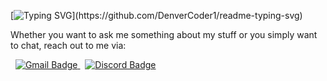 [![Typing SVG](https://readme-typing-svg.demolab.com?font=Fira+Code&duration=3000&pause=500&repeat=true&width=435&color=F7F7F7FF&lines=Hey,+%20+how's+it+going?;I'm+Saarang.;Welcome+to+my+Github!)](https://github.com/DenverCoder1/readme-typing-svg)

Whether you want to ask me something about my stuff or you simply want to chat, reach out to me via:

  &nbsp;
<a href="mailto:saaranganand2013@gmail.com" target="_blank" rel="noopener noreferrer">
  <img src="https://img.shields.io/badge/Gmail-saaranganand2013%40gmail.com-red?style=for-the-badge&logo=gmail&logoColor=white" alt="Gmail Badge"/>
  </a>
  &nbsp;
<a href="https://discordapp.com/users/359985187582378004" target="_blank" rel="noopener noreferrer">
  <img src="https://img.shields.io/badge/Discord-smugglerman-blue?style=for-the-badge&logo=discord&logoColor=white" alt="Discord Badge"/>
  </a>
<!---
  &nbsp;
  
[![Saarang's GitHub stats](https://github-readme-stats.vercel.app/api?username=saaranganand&theme=apprentice)](https://github.com/anuraghazra/github-readme-stats) <br>
[![Langs](https://github-readme-stats.vercel.app/api/top-langs/?username=saaranganand&layout=compact&theme=apprentice)](https://github.com/anuraghazra/github-readme-stats)
--->
<!---
saaranganand/saaranganand is a ✨ special ✨ repository because its `README.md` (this file) appears on your GitHub profile.
You can click the Preview link to take a look at your changes.
--->
